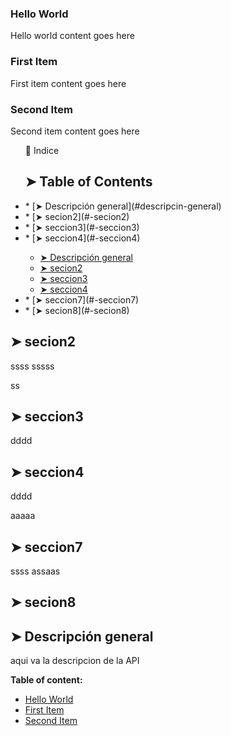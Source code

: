 
<!-- headings -->
<a id="item-one"></a>
### Hello World
Hello world content goes here

<a id="item-two"></a>
### First Item
First item content goes here

<a id="item-three"></a>
### Second Item
Second item content goes here
<ul>
<summary>📖 Indice </summary>

[](#table-of-contents)

## ➤ Table of Contents
<li>
* [➤ Descripción general](#descripcin-general)	
</li>

<li>
* [➤ secion2](#-secion2)	
</li>

<li>
* [➤ seccion3](#-seccion3)	
</li>

<li>
* [➤ seccion4](#-seccion4)	
</li>

* [➤ Descripción general](#-descripcin-general)
* [➤ secion2](#-secion2)
* [➤ seccion3](#-seccion3)
* [➤ seccion4](#-seccion4)
<li>
* [➤ seccion7](#-seccion7)
</li>
<li>
* [➤ secion8](#-secion8)
</li>
</ul>


















[](#secion2)

## ➤ secion2
ssss
sssss

ss


[](#seccion3)

## ➤ seccion3

dddd



[](#seccion4)

## ➤ seccion4


dddd

aaaaa


[](#seccion7)

## ➤ seccion7

ssss
assaas


[](#secion8)

## ➤ secion8


[](#descripcin-general)

## ➤ Descripción general

aqui va la descripcion de la API



**Table of content:**
- [Hello World](#item-one)
- [First Item](#item-two)
- [Second Item](#item-three)


